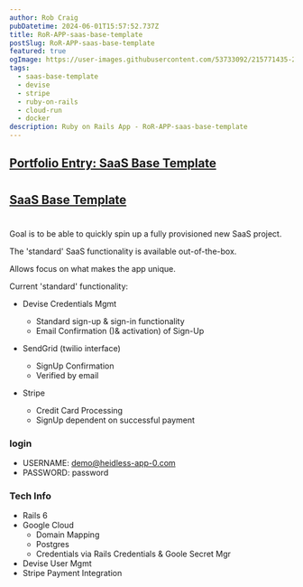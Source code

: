 ```yaml
---
author: Rob Craig
pubDatetime: 2024-06-01T15:57:52.737Z
title: RoR-APP-saas-base-template
postSlug: RoR-APP-saas-base-template
featured: true
ogImage: https://user-images.githubusercontent.com/53733092/215771435-25408246-2309-4f8b-a781-1f3d93bdf0ec.png
tags:
  - saas-base-template
  - devise
  - stripe
  - ruby-on-rails
  - cloud-run
  - docker
description: Ruby on Rails App - RoR-APP-saas-base-template
---
```



## <a href="https://heidless-pfolio-frontend-4-865665966029.europe-west2.run.app/#samples"  target="_blank">Portfolio Entry: SaaS Base Template</a>
#

## <a href="https://alpha-blog-svc-590618864324.europe-west1.run.app/" target="_blank">SaaS Base Template</a>
#

Goal is to be able to quickly spin up a fully provisioned new SaaS project.

The 'standard' SaaS functionality is available out-of-the-box.

Allows focus on what makes the app unique.

Current 'standard' functionality:

- Devise Credentials Mgmt
  - Standard sign-up & sign-in functionality
  - Email Confirmation ()& activation) of Sign-Up

- SendGrid (twilio interface)
  - SignUp Confirmation
  - Verified by email

- Stripe
  - Credit Card Processing
  - SignUp dependent on successful payment


### login
- USERNAME: demo@heidless-app-0.com
- PASSWORD: password


### Tech Info
- Rails 6
- Google Cloud 
  - Domain Mapping
  - Postgres
  - Credentials via Rails Credentials & Goole Secret Mgr
- Devise User Mgmt
- Stripe Payment Integration
